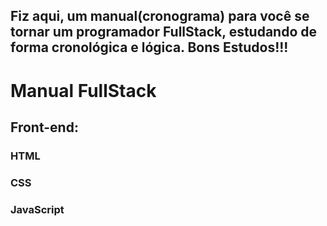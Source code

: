 ## Fiz aqui, um manual(cronograma) para você se tornar um programador FullStack, estudando de forma cronológica e lógica. Bons Estudos!!!
# Manual FullStack
## Front-end:
### HTML 
### CSS
### JavaScript
